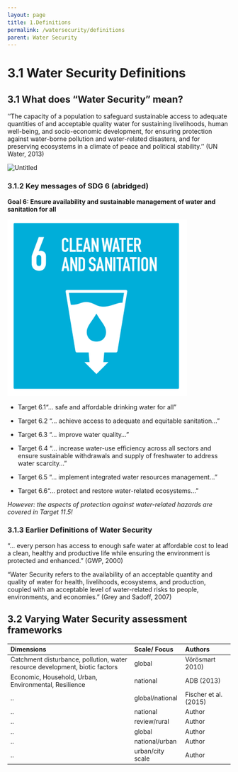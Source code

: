 ```yaml
---
layout: page
title: 1.Definitions
permalink: /watersecurity/definitions
parent: Water Security
---
```

# 3.1 Water Security Definitions

## 3.1 **What does “Water Security” mean?**

’’The capacity of a population to safeguard sustainable access to adequate quantities of and acceptable quality water for sustaining livelihoods, human well-being, and socio-economic development, for ensuring protection against water-borne pollution and water-related disasters, and for preserving ecosystems in a climate of peace and political stability.’’ (UN Water, 2013)

![Untitled](Untitled%201.png)

### 3.1.2 **Key messages of SDG 6 (abridged)**

**Goal 6: Ensure availability and sustainable management of water and sanitation for all**

![SDG 6](/assets/sdg6.png)

- Target 6.1“… safe and affordable drinking water for all”
- Target 6.2 “… achieve access to adequate and equitable sanitation…”
- Target 6.3 “… improve water quality…”

- Target 6.4 “… increase water-use efficiency across all sectors and ensure sustainable withdrawals and supply of freshwater to address water scarcity…”
- Target 6.5 “… implement integrated water resources management…”
- Target 6.6“… protect and restore water-related ecosystems…”

*However: the aspects of protection against water-related hazards are covered in Target 11.5!*

### 3.1.3 **Earlier Definitions of Water Security**

“… every person has access to enough safe water at affordable cost to lead a clean, healthy and productive life while ensuring the environment is protected and enhanced.” (GWP, 2000)

“Water Security refers to the availability of an acceptable quantity and quality of water for health, livelihoods, ecosystems, and production, coupled with an acceptable level of water-related risks to people, environments, and economies.” (Grey and Sadoff, 2007)

## 3.2 **Varying Water Security assessment frameworks**


| Dimensions        | Scale/ Focus          | Authors |
|:-------------|:------------------|:------|
| Catchment disturbance, pollution, water resource development, biotic factors | global   | Vörösmart 2010)  |
| Economic, Household, Urban, Environmental, Resilience           | national      | ADB (2013)   |
| ..           | global/national | Fischer et al. (2015)  |
| ..           | national | Author  |
| ..           | review/rural | Author  |
| ..           | global | Author  |
| ..           | national/urban | Author  |
| ..           | urban/city scale | Author  |